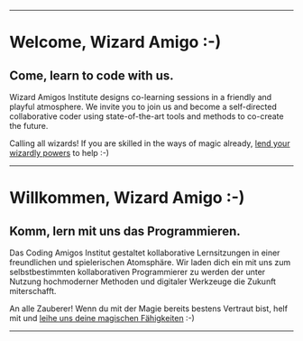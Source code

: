 
---
[](#english)
# Welcome, Wizard Amigo :-) [](#share)

## Come, learn to code with us.

Wizard Amigos Institute designs co-learning sessions in a friendly and playful atmosphere. We invite you to join us and become a self-directed collaborative coder using state-of-the-art tools and methods to co-create the future.

Calling all wizards! If you are skilled in the ways of magic already, [lend your wizardly powers](#JOIN) to help :-)

---
[](#german)
# Willkommen, Wizard Amigo :-) [](#share)

## Komm, lern mit uns das Programmieren.

Das Coding Amigos Institut gestaltet kollaborative Lernsitzungen in einer freundlichen und spielerischen Atomsphäre.
Wir laden dich ein mit uns zum selbstbestimmten kollaborativen Programmierer zu werden der unter Nutzung hochmoderner Methoden und digitaler Werkzeuge die Zukunft miterschafft.

An alle Zauberer! Wenn du mit der Magie bereits bestens Vertraut bist, helf mit und [leihe uns deine magischen Fähigkeiten](#JOIN) :-)

---
